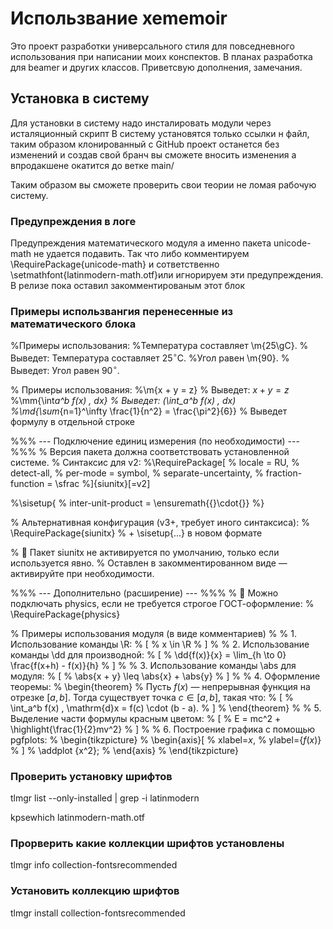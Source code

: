 # Использвание xememoir

Это проект разработки универсального стиля для повседневного использования
при написании моих конспектов.
В планах разработка для beamer и других классов.
Приветсвую дополнения, замечания.

## Установка в систему

Для установки в систему надо инсталировать модули через исталяционный скрипт
В систему установятся только ссылки н файл, таким образом клонированный
с GitHub проект останется без изменений и создав свой бранч вы сможете
вносить изменения а впродакшене окатится до ветке main/

Таким образом вы сможете проверить свои теории не ломая рабочую систему.

### Предупреждения в логе

Предупреждения математического модуля а именно пакета unicode-math не удается
подавить. Так что либо комментируем \RequirePackage{unicode-math} и
сответственно \setmathfont{latinmodern-math.otf}или игнорируем
эти предупреждения. В релизе пока оставил закомментированым этот блок

### Примеры использвангия перенесенные из математического блока

%Примеры использования:
%Температура составляет \m{25\gC}. % Выведет: Температура составляет $25^\circ\mathrm{C}$.
%Угол равен \m{90\}. % Выведет: Угол равен $90^\circ$.

% Примеры использования:
%\m{x + y = z} % Выведет: $x + y = z$
%\mm{\int*a^b f(x) \, dx} % Выведет: \(\int_a^b f(x) \, dx\)
%\md{\sum*{n=1}^\infty \frac{1}{n^2} = \frac{\pi^2}{6}} % Выведет формулу в отдельной строке

%%% --- Подключение единиц измерения (по необходимости) --- %%%
% Версия пакета должна соответствовать установленной системе.
% Синтаксис для v2:
%\RequirePackage[
% locale = RU,
% detect-all,
% per-mode = symbol,
% separate-uncertainty,
% fraction-function = \sfrac
%]{siunitx}[=v2]

%\sisetup{
% inter-unit-product = \ensuremath{{}\cdot{}}
%}

% Альтернативная конфигурация (v3+, требует иного синтаксиса):
% \RequirePackage{siunitx} % + \sisetup{...} в новом формате

% 📌 Пакет siunitx не активируется по умолчанию, только если используется явно.
% Оставлен в закомментированном виде — активируйте при необходимости.

%%% --- Дополнительно (расширение) --- %%%
% 📎 Можно подключать physics, если не требуется строгое ГОСТ-оформление:
% \RequirePackage{physics}

% Примеры использования модуля (в виде комментариев)
%
% 1. Использование команды \R:
% \[
% x \in \R
% \]
%
% 2. Использование команды \dd для производной:
% \[
% \dd{f(x)}{x} = \lim\_{h \to 0} \frac{f(x+h) - f(x)}{h}
% \]
%
% 3. Использование команды \abs для модуля:
% \[
% \abs{x + y} \leq \abs{x} + \abs{y}
% \]
%
% 4. Оформление теоремы:
% \begin{theorem}
% Пусть $f(x)$ — непрерывная функция на отрезке $[a, b]$. Тогда существует точка $c \in [a, b]$, такая что:
% \[
% \int_a^b f(x) \, \mathrm{d}x = f(c) \cdot (b - a).
% \]
% \end{theorem}
%
% 5. Выделение части формулы красным цветом:
% \[
% E = mc^2 + \highlight{\frac{1}{2}mv^2}
% \]
%
% 6. Построение графика с помощью pgfplots:
% \begin{tikzpicture}
% \begin{axis}[
% xlabel=$x$,
% ylabel={$f(x)$}
% ]
% \addplot {x^2};
% \end{axis}
% \end{tikzpicture}

### Проверить установку шрифтов

tlmgr list --only-installed | grep -i latinmodern

kpsewhich latinmodern-math.otf

### Прорверить какие коллекции шрифтов установлены

tlmgr info collection-fontsrecommended

### Установить коллекцию шрифтов

tlmgr install collection-fontsrecommended
